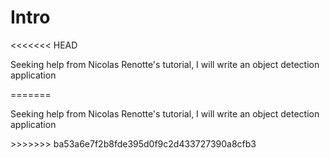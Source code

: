 # Intro

<<<<<<< HEAD
<p> Seeking help from Nicolas Renotte's tutorial, I will write an object detection application </p>
=======
<p> Seeking help from Nicolas Renotte's tutorial, I will write an object detection application </p>
>>>>>>> ba53a6e7f2b8fde395d0f9c2d433727390a8cfb3
